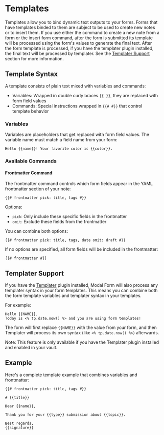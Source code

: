 # Templates

Templates allow you to bind dynamic text outputs to your forms.
Forms that have templates binded to them are subject to be used to create new notes or to insert them.
If you use either the command to create a new note from a form or the insert form command, after the form is submitted its template will be processed using the form's values to generate the final text.
After the form template is processed, if you have the templater plugin installed, the final text will be processed by templater. See the [Templater Support](#templater-support) section for more information.

## Template Syntax

A template consists of plain text mixed with variables and commands:

- Variables: Wrapped in double curly braces `{{ }}`, they are replaced with form field values
- Commands: Special instructions wrapped in `{{# #}}` that control template behavior

### Variables

Variables are placeholders that get replaced with form field values. The variable name must match a field name from your form:

```
Hello {{name}}! Your favorite color is {{color}}.
```

### Available Commands

#### Frontmatter Command

The frontmatter command controls which form fields appear in the YAML frontmatter section of your note:

```
{{# frontmatter pick: title, tags #}}
```

Options:

- `pick`: Only include these specific fields in the frontmatter
- `omit`: Exclude these fields from the frontmatter

You can combine both options:

```
{{# frontmatter pick: title, tags, date omit: draft #}}
```

If no options are specified, all form fields will be included in the frontmatter:

```
{{# frontmatter #}}
```

## Templater Support

If you have the [Templater](https://github.com/SilentVoid13/Templater) plugin installed, Modal Form will also process any templater syntax in your form templates. This means you can combine both the form template variables and templater syntax in your templates.

For example:

```
Hello {{NAME}},
Today is <% tp.date.now() %> and you are using form templates!
```

The form will first replace `{{NAME}}` with the value from your form, and then Templater will process its own syntax (like `<% tp.date.now() %>`) afterwards.

Note: This feature is only available if you have the Templater plugin installed and enabled in your vault.

## Example

Here's a complete template example that combines variables and frontmatter:

```
{{# frontmatter pick: title, tags #}}

# {{title}}

Dear {{name}},

Thank you for your {{type}} submission about {{topic}}.

Best regards,
{{signature}}
```
